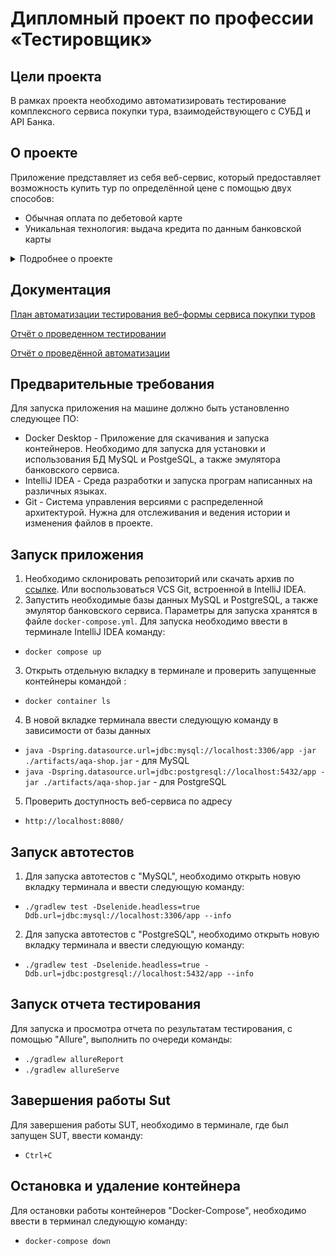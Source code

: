 # Дипломный проект по профессии «Тестировщик»

## Цели проекта

В рамках проекта необходимо автоматизировать тестирование комплексного сервиса покупки тура, взаимодействующего с СУБД и API Банка.

## О проекте
Приложение представляет из себя веб-сервис, который предоставляет возможность купить тур по определённой цене с помощью двух способов:

* Обычная оплата по дебетовой карте
* Уникальная технология: выдача кредита по данным банковской карты

<details>
<summary> Подробнее о проекте </summary>
![image](https://github.com/00Julie00/Diploma_for_portfolio/assets/115406267/76b7da7c-d72a-482a-be5f-9b5a7792d151)


Само приложение не обрабатывает данные по картам, а пересылает их банковским сервисам:

* сервису платежей (далее - Payment Gate)
* кредитному сервису (далее - Credit Gate)

Сервис может взаимодействоватьс СУБД  MySql и PostgreSql

База данных хранит информацию о заказах, платежах, статусах карт, способах оплаты.
</details>

## Документация

[План автоматизации тестирования веб-формы сервиса покупки туров](Documents/Plan.md)

[Отчёт о проведенном тестировании](Documents/Report.md)

[Отчёт о проведённой автоматизации](Documents/Summary.md)

## Предварительные требования
Для запуска приложения на машине должно быть установленно следующее ПО:
* Docker Desktop - Приложение для скачивания и запуска контейнеров. Необходимо для запуска для установки и использования БД MySQL и PostgeSQL, а также эмулятора банковского сервиса.
* IntelliJ IDEA - Среда разработки и запуска програм написанных на различных языках.
* Git - Cистема управления версиями с распределенной архитектурой. Нужна для отслеживания и ведения истории и изменения файлов в проекте.

## Запуск приложения

1. Необходимо склонировать репозиторий или скачать архив по [ссылке](https://github.com/00Julie00/Diploma_for_portfolio). Или воспользоваться VCS Git, встроенной в
   IntelliJ IDEA.
2. Запустить необходимые базы данных MySQL и PostgreSQL, а также эмулятор банковского сервиса. Параметры для запуска хранятся в
   файле `docker-compose.yml`. Для запуска необходимо ввести в терминале IntelliJ IDEA команду:

 * `docker compose up`
3. Открыть отдельную вкладку в терминале и проверить запущенные контейнеры командой :

 * `docker container ls`
4. В новой вкладке терминала ввести следующую команду в зависимости от базы данных

 * `java -Dspring.datasource.url=jdbc:mysql://localhost:3306/app -jar ./artifacts/aqa-shop.jar` - для MySQL
 * `java -Dspring.datasource.url=jdbc:postgresql://localhost:5432/app -jar ./artifacts/aqa-shop.jar` - для PostgreSQL
5. Проверить доступность веб-сервиса  по адресу

 * `http://localhost:8080/`
 
 ## Запуск автотестов
1. Для запуска автотестов с "MySQL",  необходимо открыть новую вкладку терминала и ввести следующую команду:
 * `./gradlew test -Dselenide.headless=true Ddb.url=jdbc:mysql://localhost:3306/app --info`
2. Для запуска автотестов с "PostgreSQL",  необходимо открыть новую вкладку терминала и ввести следующую команду:
 * `./gradlew test -Dselenide.headless=true -Ddb.url=jdbc:postgresql://localhost:5432/app --info`
 
## Запуск отчета тестирования
Для запуска и просмотра отчета по результатам тестирования, с помощью "Allure", выполнить по очереди команды:

 * `./gradlew allureReport`
 * `./gradlew allureServe`
 
## Завершения работы Sut 
Для завершения работы SUT, необходимо в терминале, где был запущен SUT, ввести команду:

 * `Ctrl+C`
 
## Остановка и удаление контейнера
Для остановки работы контейнеров "Docker-Compose", необходимо ввести в терминал следующую команду: 

 * `docker-compose down`
